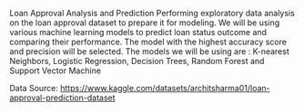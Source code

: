 Loan Approval Analysis and Prediction
Performing exploratory data analysis on the loan approval dataset to prepare it for modeling. We will be using various machine learning models to predict loan status outcome and comparing their performance. The model with the highest accuracy score and precision will be selected. The models we will be using are : K-nearest Neighbors, Logistic Regression, Decision Trees, Random Forest and Support Vector Machine

Data Source: https://www.kaggle.com/datasets/architsharma01/loan-approval-prediction-dataset
